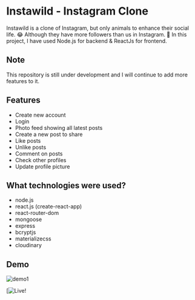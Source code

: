 ﻿# Instawild - Instagram Clone

Instawild is a clone of Instagram, but only animals to enhance their social life. 😂 Although they have more followers than us in Instagram. 🤣
In this project, I have used Node.js for backend & ReactJs for frontend.

## Note
This repository is still under development and I will continue to add more features to it.

## Features
 * Create new account
 * Login
 * Photo feed showing all latest posts
 * Create a new post to share
 * Like posts
 * Unlike posts
 * Comment on posts
 * Check other profiles
 * Update profile picture

## What technologies were used?

- node.js
- react.js (create-react-app)
- react-router-dom
- mongoose
- express
- bcryptjs
- materializecss
- cloudinary

## Demo

<div>
<img src="./helper/Instagram_Clone_Demo_1.gif" alt="demo1">
</div> 

[![Live!](https://instagram-clone-sm1.herokuapp.com/)